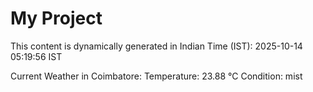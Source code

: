 # My Project

This content is dynamically generated in Indian Time (IST): 2025-10-14 05:19:56 IST


Current Weather in Coimbatore:
Temperature: 23.88 °C
Condition: mist
